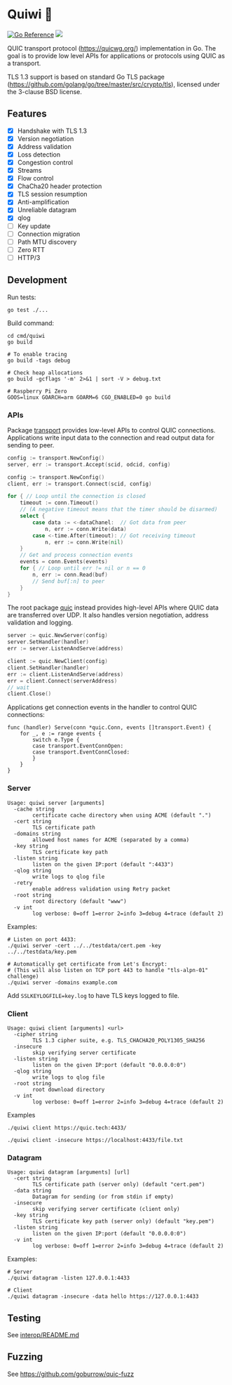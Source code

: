 # Quiwi 🥝
[![Go Reference](https://pkg.go.dev/badge/github.com/goburrow/quic.svg)](https://pkg.go.dev/github.com/goburrow/quic)
![](https://github.com/goburrow/quic/workflows/Go/badge.svg)

QUIC transport protocol (https://quicwg.org/) implementation in Go.
The goal is to provide low level APIs for applications or protocols using QUIC as a transport. 

TLS 1.3 support is based on standard Go TLS package (https://github.com/golang/go/tree/master/src/crypto/tls),
licensed under the 3-clause BSD license.

## Features

- [X] Handshake with TLS 1.3
- [X] Version negotiation
- [X] Address validation
- [X] Loss detection
- [X] Congestion control
- [X] Streams
- [X] Flow control
- [X] ChaCha20 header protection
- [X] TLS session resumption
- [X] Anti-amplification
- [X] Unreliable datagram
- [X] qlog
- [ ] Key update
- [ ] Connection migration
- [ ] Path MTU discovery
- [ ] Zero RTT
- [ ] HTTP/3

## Development

Run tests:
```
go test ./...
```

Build command:
```
cd cmd/quiwi
go build

# To enable tracing
go build -tags debug

# Check heap allocations
go build -gcflags '-m' 2>&1 | sort -V > debug.txt

# Raspberry Pi Zero
GOOS=linux GOARCH=arm GOARM=6 CGO_ENABLED=0 go build
```

### APIs

Package [transport](https://pkg.go.dev/github.com/goburrow/quic@main/transport) provides
low-level APIs to control QUIC connections.
Applications write input data to the connection and read output data for sending to peer.

```go
config := transport.NewConfig()
server, err := transport.Accept(scid, odcid, config)
```
```go
config := transport.NewConfig()
client, err := transport.Connect(scid, config)
```
```go
for { // Loop until the connection is closed
	timeout := conn.Timeout()
	// (A negative timeout means that the timer should be disarmed)
	select {
		case data := <-dataChanel:  // Got data from peer
			n, err := conn.Write(data)
		case <-time.After(timeout): // Got receiving timeout
			n, err := conn.Write(nil)
	}
	// Get and process connection events
	events = conn.Events(events)
	for { // Loop until err != nil or n == 0
		n, err := conn.Read(buf)
		// Send buf[:n] to peer
	}
}
```

The root package [quic](https://pkg.go.dev/github.com/goburrow/quic@main) instead provides
high-level APIs where QUIC data are transferred over UDP.
It also handles version negotiation, address validation and logging.

```go
server := quic.NewServer(config)
server.SetHandler(handler)
err := server.ListenAndServe(address)
```

```go
client := quic.NewClient(config)
client.SetHandler(handler)
err := client.ListenAndServe(address)
err = client.Connect(serverAddress)
// wait
client.Close()
```

Applications get connection events in the handler to control QUIC connections:

```
func (handler) Serve(conn *quic.Conn, events []transport.Event) {
	for _, e := range events {
		switch e.Type {
		case transport.EventConnOpen:
		case transport.EventConnClosed:
		}
	}
}
```

### Server

```
Usage: quiwi server [arguments]
  -cache string
    	certificate cache directory when using ACME (default ".")
  -cert string
    	TLS certificate path
  -domains string
    	allowed host names for ACME (separated by a comma)
  -key string
    	TLS certificate key path
  -listen string
    	listen on the given IP:port (default ":4433")
  -qlog string
    	write logs to qlog file
  -retry
    	enable address validation using Retry packet
  -root string
    	root directory (default "www")
  -v int
    	log verbose: 0=off 1=error 2=info 3=debug 4=trace (default 2)
```

Examples:
```
# Listen on port 4433:
./quiwi server -cert ../../testdata/cert.pem -key ../../testdata/key.pem

# Automatically get certificate from Let's Encrypt:
# (This will also listen on TCP port 443 to handle "tls-alpn-01" challenge)
./quiwi server -domains example.com
```

Add `SSLKEYLOGFILE=key.log` to have TLS keys logged to file.

### Client

```
Usage: quiwi client [arguments] <url>
  -cipher string
    	TLS 1.3 cipher suite, e.g. TLS_CHACHA20_POLY1305_SHA256
  -insecure
    	skip verifying server certificate
  -listen string
    	listen on the given IP:port (default "0.0.0.0:0")
  -qlog string
    	write logs to qlog file
  -root string
    	root download directory
  -v int
    	log verbose: 0=off 1=error 2=info 3=debug 4=trace (default 2)
```

Examples
```
./quiwi client https://quic.tech:4433/

./quiwi client -insecure https://localhost:4433/file.txt
```

### Datagram

```
Usage: quiwi datagram [arguments] [url]
  -cert string
    	TLS certificate path (server only) (default "cert.pem")
  -data string
    	Datagram for sending (or from stdin if empty)
  -insecure
    	skip verifying server certificate (client only)
  -key string
    	TLS certificate key path (server only) (default "key.pem")
  -listen string
    	listen on the given IP:port (default "0.0.0.0:0")
  -v int
    	log verbose: 0=off 1=error 2=info 3=debug 4=trace (default 2)
```

Examples:
```
# Server
./quiwi datagram -listen 127.0.0.1:4433

# Client
./quiwi datagram -insecure -data hello https://127.0.0.1:4433
```

## Testing

See [interop/README.md](interop/README.md)

## Fuzzing

See https://github.com/goburrow/quic-fuzz
